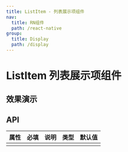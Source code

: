 ```yaml
---
title: ListItem - 列表展示项组件
nav:
  title: RN组件
  path: /react-native
group:
  title: Display
  path: /display
---
```


# ListItem 列表展示项组件

## 效果演示

## API

| 属性 | 必填 | 说明 | 类型 | 默认值 |
| ---- | ---- | ---- | ---- | ------ |
|      |      |      |      |        |
